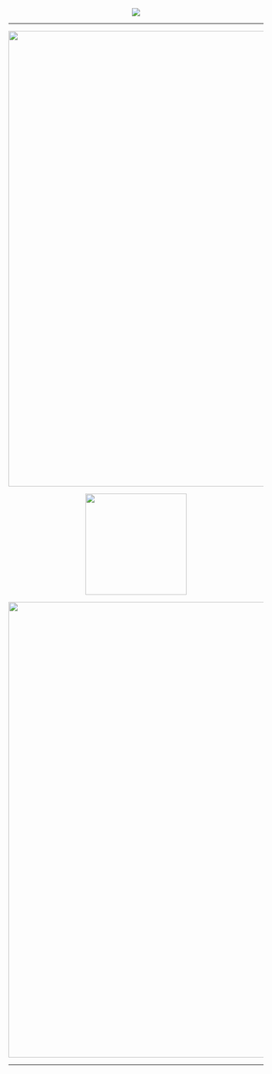 
 
 <p div id="header" align="center">
 <img src="https://komarev.com/ghpvc/?username=CanIHaveOneBurger&label=Moths&style=for-the-badge&color=dbc3a3">

-------------------------------

<p div id="header" align="center">
  <img src="https://media.tenor.com/lK7y4-31P6kAAAAi/border-dollcore.gif" width="900"/>
<p div id="header" align="center">
  <img src="https://i.pinimg.com/originals/19/51/f1/1951f1e9895350cd772cc53091fd5bc0.png" width="200"/>
  <p div id="header" align="center">
  <img src="https://media.tenor.com/gOf1lwclSVcAAAAi/divider.gif" width="900"/>

-------------------------------
    
  <p div id="header" align="center">
  <img src="https://media.tenor.com/ytX7qa98ev8AAAAm/dead-plate-deadplate.webp" width="10"/>
